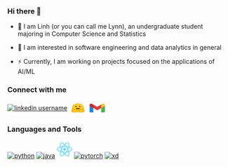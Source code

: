 ### Hi there 👋

<!--
**LynnHaDo/LynnHaDo** is a ✨ _special_ ✨ repository because its `README.md` (this file) appears on your GitHub profile.

Here are some ideas to get you started:

- 🔭 I’m currently working on ...
- 🌱 I’m currently learning ...
- 👯 I’m looking to collaborate on ...
- 🤔 I’m looking for help with ...
- 💬 Ask me about ...
- 📫 How to reach me: ...
- 😄 Pronouns: ...
- ⚡ Fun fact: ...
-->

- 🌱 I am Linh (or you can call me Lynn), an undergraduate student majoring in Computer Science and Statistics

- 🔭 I am interested in software engineering and data analytics in general
  
- ⚡ Currently, I am working on projects focused on the applications of AI/ML

### Connect with me

<p><a href="https://linkedin.com/in/linh-do-0327371b2/" target="blank"><img align="center" src="https://cdn.jsdelivr.net/npm/simple-icons@3.0.1/icons/linkedin.svg" alt="linkedin username" height="30" width="40" /></a>
<a href="https://huggingface.co/linhdo" target="blank"><img align="center" src="images/hf-logo.svg" alt="linhdo" height="30" width="40" /></a>
<a href="mailto:do24l@mtholyoke.edu" target="blank"><img align="center" src="images/gmail.svg" alt="gmail" height="30" width="40" /></a>
</p>

### Languages and Tools

<p align="left">
  <a href="https://https://www.python.org" target="_blank"><img src="https://s3.dualstack.us-east-2.amazonaws.com/pythondotorg-assets/media/files/python-logo-only.svg" alt="python" height="40" margin="0 15 0 0"/></a> 
  <a href="https://www.java.com/en/" target="_blank"><img src="https://www.vectorlogo.zone/logos/java/java-horizontal.svg" alt="java" height="40" margin="0 15 0 0"/></a> 
  <a href="https://react.dev/" target="_blank"><img src="images/react-2.svg" alt="reactjs" height="40" margin="0 15 0 0"/></a> 
  <a href="https://pytorch.org" target="_blank"><img src="https://www.vectorlogo.zone/logos/pytorch/pytorch-ar21.svg" alt="pytorch" height="40" margin="0 15 0 0"/></a> 
  <a href="https://www.adobe.com/products/xd.html" target="_blank"><img src="https://cdn.worldvectorlogo.com/logos/adobe-xd.svg" alt="xd" height="40"/></a> 
</p>

